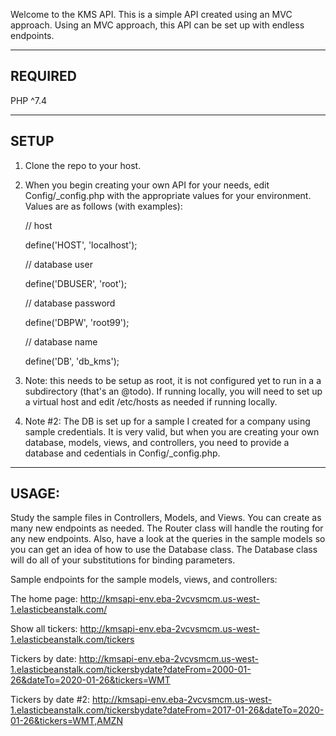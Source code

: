 Welcome to the KMS API.
This is a simple API created using an MVC approach.
Using an MVC approach, this API can be set up with endless endpoints.

-------------------------------------------------------------------
REQUIRED
-------------------------------------------------------------------
PHP ^7.4

-------------------------------------------------------------------
SETUP
-------------------------------------------------------------------
1) Clone the repo to your host.

2) When you begin creating your own API for your needs, edit Config/_config.php with the appropriate values for your environment.
   Values are as follows (with examples):

   // host

   define('HOST', 'localhost');

   // database user

   define('DBUSER', 'root');

   // database password

   define('DBPW', 'root99');

   // database name

   define('DB', 'db_kms');

3) Note: this needs to be setup as root, it is not configured yet to run in a
   a subdirectory (that's an @todo). If running locally, you will need to set up
   a virtual host and edit /etc/hosts as needed if running locally.

4) Note #2: The DB is set up for a sample I created for a company using sample credentials. It is very valid,
   but when you are creating your own database, models, views, and controllers, you need to provide a database and cedentials in 
   Config/_config.php.


-------------------------------------------------------------------
USAGE:
-------------------------------------------------------------------

Study the sample files in Controllers, Models, and Views.
You can create as many new endpoints as needed. The Router class
will handle the routing for any new endpoints. Also, have a
look at the queries in the sample models so you can get an
idea of how to use the Database class. The Database class
will do all of your substitutions for binding parameters.

Sample endpoints for the sample models, views, and controllers:

The home page:
http://kmsapi-env.eba-2vcvsmcm.us-west-1.elasticbeanstalk.com/

Show all tickers:
http://kmsapi-env.eba-2vcvsmcm.us-west-1.elasticbeanstalk.com/tickers

Tickers by date:
http://kmsapi-env.eba-2vcvsmcm.us-west-1.elasticbeanstalk.com/tickersbydate?dateFrom=2000-01-26&dateTo=2020-01-26&tickers=WMT

Tickers by date #2: http://kmsapi-env.eba-2vcvsmcm.us-west-1.elasticbeanstalk.com/tickersbydate?dateFrom=2017-01-26&dateTo=2020-01-26&tickers=WMT,AMZN
